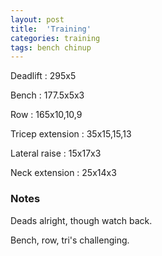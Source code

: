 ```yaml
---
layout: post
title:  'Training'
categories: training
tags: bench chinup
---
```


Deadlift  :  295x5

Bench : 177.5x5x3

Row : 165x10,10,9

Tricep extension  :  35x15,15,13

Lateral raise  :  15x17x3

Neck extension  :  25x14x3

### Notes

Deads alright, though watch back.

Bench, row, tri's challenging.
